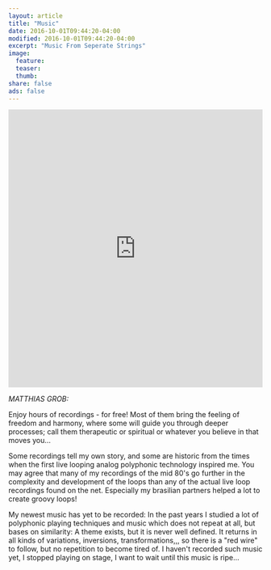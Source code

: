 ```yaml
---
layout: article
title: "Music"
date: 2016-10-01T09:44:20-04:00
modified: 2016-10-01T09:44:20-04:00
excerpt: "Music From Seperate Strings"
image: 
  feature:
  teaser:
  thumb:
share: false
ads: false
---
```


<iframe width="100%" height="550" scrolling="no" frameborder="no" src="https://w.soundcloud.com/player/?url=https%3A//api.soundcloud.com/users/12455059&amp;color=0066cc&amp;auto_play=false&amp;hide_related=false&amp;show_comments=true&amp;show_user=true&amp;show_reposts=false"></iframe>


<i>MATTHIAS GROB:</i>

Enjoy hours of recordings - for free! Most of them bring the feeling of freedom and harmony, where some will guide you through deeper processes; call them therapeutic or spiritual or whatever you believe in that moves you... 

Some recordings tell my own story, and some are historic from the times when the first live looping analog polyphonic technology inspired me. You may agree that many of my recordings of the mid 80's go further in the complexity and development of the loops than any of the actual live loop recordings found on the net. Especially my brasilian partners helped a lot to create groovy loops!

My newest music has yet to be recorded: In the past years I studied a lot of polyphonic playing techniques and music which does not repeat at all, but bases on similarity: A theme exists, but it is never well defined. It returns in all kinds of variations, inversions, transformations,,, so there is a "red wire" to follow, but no repetition to become tired of. I haven't recorded such music yet, I stopped playing on stage, I want to wait until this music is ripe...

